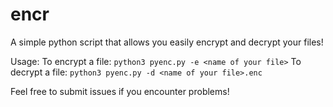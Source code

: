 # encr
A simple python script that allows you easily encrypt and decrypt your files!

Usage:
    To encrypt a file: `python3 pyenc.py -e <name of your file>`
    To decrypt a file: `python3 pyenc.py -d <name of your file>.enc`

Feel free to submit issues if you encounter problems!

